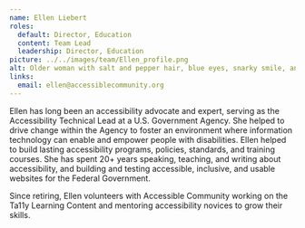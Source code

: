 ```yaml
---
name: Ellen Liebert
roles:
  default: Director, Education
  content: Team Lead
  leadership: Director, Education
picture: ../../images/team/Ellen_profile.png
alt: Older woman with salt and pepper hair, blue eyes, snarky smile, and nerdy glasses.
links:
  email: ellen@accessiblecommunity.org
---
```


Ellen has long been an accessibility advocate and expert, serving as the Accessibility Technical Lead at a U.S. Government Agency. She helped to drive change within the Agency to foster an environment where information technology can enable and empower people with disabilities. Ellen helped to build lasting accessibility programs, policies, standards, and training courses. She has spent 20+ years speaking, teaching, and writing about accessibility, and building and testing accessible, inclusive, and usable websites for the Federal Government.

Since retiring, Ellen volunteers with Accessible Community working on the Ta11y Learning Content and mentoring accessibility novices to grow their skills.
